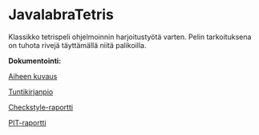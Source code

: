 # JavalabraTetris
Klassikko tetrispeli ohjelmoinnin harjoitustyötä varten. Pelin tarkoituksena on tuhota rivejä täyttämällä niitä palikoilla.

**Dokumentointi:**

[Aiheen kuvaus](dokumentointi/aiheenKuvausJaRakenne.md)

[Tuntikirjanpio](dokumentointi/tuntikirjanpito.md)

[Checkstyle-raportti](https://htmlpreview.github.io/?https://github.com/ziggysta/JavalabraTetris/blob/master/dokumentointi/Checkstyle/checkstyle.html)

[PIT-raportti](https://htmlpreview.github.io/?https://github.com/ziggysta/JavalabraTetris/blob/master/dokumentointi/pit/201604082329/index.htmll)
